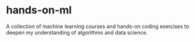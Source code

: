 # hands-on-ml
A collection of machine learning courses and hands-on coding exercises to deepen my understanding of algorithms and data science.
